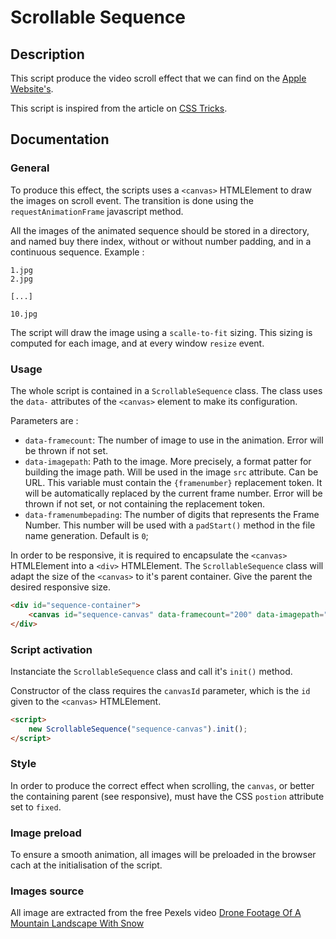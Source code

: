 # Scrollable Sequence

## Description

This script produce the video scroll effect that we can find on the [Apple Website's](https://www.apple.com/airpods-pro/).

This script is inspired from the article on [CSS Tricks](https://css-tricks.com/lets-make-one-of-those-fancy-scrolling-animations-used-on-apple-product-pages/).

## Documentation

### General
To produce this effect, the scripts uses a `<canvas>` HTMLElement to draw the images on scroll event. The transition is done using the `requestAnimationFrame` javascript method.

All the images of the animated sequence should be stored in a directory, and named buy there index, without or without number padding, and in a continuous sequence. Example : 

```
1.jpg
2.jpg

[...]

10.jpg
```

The script will draw the image using a `scalle-to-fit` sizing. This sizing is computed for each image, and at every window `resize` event. 

### Usage
The whole script is contained in a `ScrollableSequence` class. The class uses the `data-` attributes of the `<canvas>` element to make its configuration. 

Parameters are : 
- `data-framecount`: The number of image to use in the animation. Error will be thrown if not set.
- `data-imagepath`: Path to the image. More precisely, a format patter for building the image path. Will be used in the image `src` attribute. Can be URL. This variable must contain the `{framenumber}` replacement token. It will be automatically replaced by the current frame number. Error will be thrown if not set, or not containing the replacement token.
- `data-framenumbepading`:  The number of digits that represents the Frame Number. This number will be used with a `padStart()` method in the file name generation. Default is `0`;

In order to be responsive, it is required to encapsulate the `<canvas>` HTMLElement into a `<div>` HTMLElement. The `ScrollableSequence` class will adapt the size of the `<canvas>` to it's parent container. Give the parent the desired responsive size. 

``` HTML
<div id="sequence-container">
    <canvas id="sequence-canvas" data-framecount="200" data-imagepath="/images/ezgif-frame-{framenumber}.jpg" data-framenumberpading="3"></canvas>
</div>
```

### Script activation
Instanciate the `ScrollableSequence` class and call it's `init()` method.

Constructor of the class requires the `canvasId` parameter, which is the `id` given to the `<canvas>` HTMLElement.

``` html
<script>
    new ScrollableSequence("sequence-canvas").init();
</script>
```

### Style
In order to produce the correct effect when scrolling, the `canvas`, or better the containing parent (see responsive), must have the CSS `postion` attribute set to `fixed`.

### Image preload
To ensure a smooth animation, all images will be preloaded in the browser cach at the initialisation of the script.

### Images source 
All image are extracted from the free Pexels video [Drone Footage Of A Mountain Landscape With Snow](https://www.pexels.com/video/drone-footage-of-a-mountain-landscape-with-snow-2871918/)